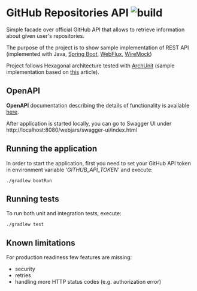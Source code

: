 # GitHub Repositories API ![build](https://github.com/mjedynak/github-repositories-api/actions/workflows/build-gradle-project.yml/badge.svg?branch=master)
Simple facade over official GitHub API that allows to retrieve information about given user's repositories.

The purpose of the project is to show sample implementation of REST API (implemented with Java, [Spring Boot](https://spring.io/projects/spring-boot), [WebFlux](https://docs.spring.io/spring-framework/reference/web/webflux.html), [WireMock](https://wiremock.org/)) 

Project follows Hexagonal architecture tested with [ArchUnit](https://www.archunit.org/) (sample implementation based on [this](https://www.baeldung.com/hexagonal-architecture-ddd-spring) article).

## OpenAPI
**OpenAPI** documentation describing the details of functionality is available [here](src/main/resources/static/api-docs.yaml).

After application is started locally, you can go to Swagger UI under http://localhost:8080/webjars/swagger-ui/index.html 

## Running the application
In order to start the application, first you need to set your GitHub API token in environment variable '_GITHUB_API_TOKEN_' and execute:

```./gradlew bootRun```

## Running tests
To run both unit and integration tests, execute:

```./gradlew test```

## Known limitations
For production readiness few features are missing:
- security
- retries
- handling more HTTP status codes (e.g. authorization error)